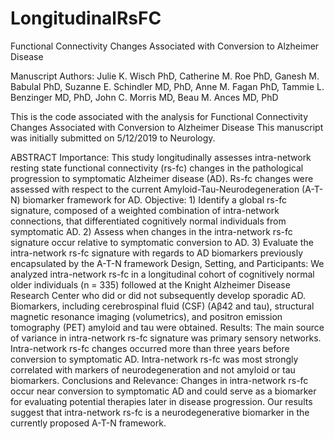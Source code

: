 # LongitudinalRsFC
Functional Connectivity Changes Associated with Conversion to Alzheimer Disease

Manuscript Authors:  Julie K. Wisch PhD, Catherine M. Roe PhD, Ganesh M. Babulal PhD, Suzanne E. Schindler MD, PhD, 
Anne M. Fagan PhD, Tammie L. Benzinger MD, PhD, John C. Morris MD, Beau M. Ances MD, PhD


This is the code associated with the analysis for Functional Connectivity Changes Associated with Conversion to Alzheimer Disease
This manuscript was initially submitted on 5/12/2019 to Neurology.


ABSTRACT 
Importance: This study longitudinally assesses intra-network resting state functional connectivity (rs-fc) changes in the pathological progression to symptomatic Alzheimer disease (AD). Rs-fc changes were assessed with respect to the current Amyloid-Tau-Neurodegeneration (A-T-N) biomarker framework for AD. 
Objective: 1) Identify a global rs-fc signature, composed of a weighted combination of intra-network connections, that differentiated cognitively normal individuals from symptomatic AD. 2) Assess when changes in the intra-network rs-fc signature occur relative to symptomatic conversion to AD. 3) Evaluate the intra-network rs-fc signature with regards to AD biomarkers previously encapsulated by the A-T-N framework
Design, Setting, and Participants: We analyzed intra-network rs-fc in a longitudinal cohort of cognitively normal older individuals (n = 335) followed at the Knight Alzheimer Disease Research Center who did or did not subsequently develop sporadic AD. Biomarkers, including cerebrospinal fluid (CSF) (Aβ42 and tau), structural magnetic resonance imaging (volumetrics), and positron emission tomography (PET) amyloid and tau were obtained.
Results: The main source of variance in intra-network rs-fc signature was primary sensory networks. Intra-network rs-fc changes occurred more than three years before conversion to symptomatic AD. Intra-network rs-fc was most strongly correlated with markers of neurodegeneration and not amyloid or tau biomarkers.
Conclusions and Relevance: Changes in intra-network rs-fc occur near conversion to symptomatic AD and could serve as a biomarker for evaluating potential therapies later in disease progression. Our results suggest that intra-network rs-fc is a neurodegenerative biomarker in the currently proposed A-T-N framework. 

